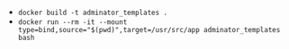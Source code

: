 - `docker build -t adminator_templates . `
- `docker run --rm -it --mount type=bind,source="$(pwd)",target=/usr/src/app adminator_templates bash`
